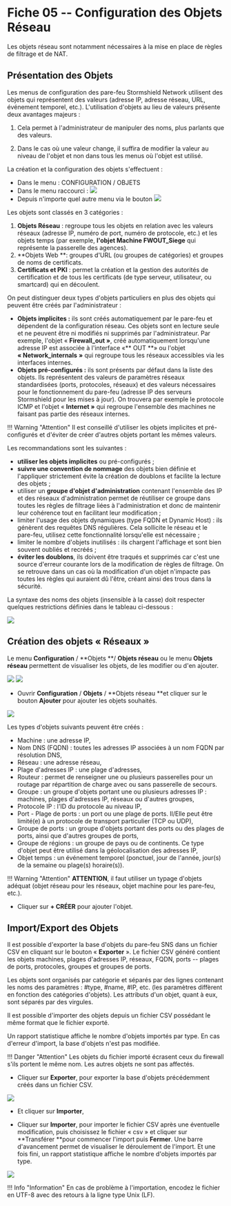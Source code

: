 # Fiche 05 -- Configuration des Objets Réseau

Les objets réseau sont notamment nécessaires à la mise en place de
règles de filtrage et de NAT.

## Présentation des Objets

Les menus de configuration des pare-feu Stormshield Network utilisent
des objets qui représentent des valeurs (adresse IP, adresse réseau,
URL, événement temporel, etc.). L'utilisation d'objets au lieu de
valeurs présente deux avantages majeurs :

1.  Cela permet à l'administrateur de manipuler des noms, plus parlants
    que des valeurs.

2.  Dans le cas où une valeur change, il suffira de modifier la valeur
    au niveau de l'objet et non dans tous les menus où l'objet est
    utilisé.

La création et la configuration des objets s'effectuent :

-   Dans le menu : CONFIGURATION / OBJETS
-   Dans le menu raccourci :
    ![](../../medias/stormshield/fiches/fiche5_configurationObjetsReseaux_SNS/Pictures/100000010000008F000000158D6CC4E9FC79DC8D.png)
-   Depuis n'importe quel autre menu via le bouton
    ![](../../medias/stormshield/fiches/fiche5_configurationObjetsReseaux_SNS/Pictures/10000001000000160000001A7BCE2C127862CE4D.png)

Les objets sont classés en 3 catégories :

1.  **Objets Réseau** : regroupe tous les objets en relation avec les
    valeurs réseaux (adresse IP, numéro de port, numéro de protocole,
    etc.) et les objets temps (par exemple, **l'objet Machine
    FWOUT_Siege** qui représente la passerelle des agences).
2.  **Objets Web **: groupes d'URL (ou groupes de catégories) et groupes
    de noms de certificats.
3.  **Certificats et PKI** : permet la création et la gestion des
    autorités de certification et de tous les certificats (de type
    serveur, utilisateur, ou smartcard) qui en découlent.

On peut distinguer deux types d'objets particuliers en plus des objets
qui peuvent être créés par l'administrateur :

-   **Objets implicites :** ils sont créés automatiquement par le
    pare-feu et dépendent de la configuration réseau. Ces objets sont en
    lecture seule et ne peuvent être ni modifiés ni supprimés par
    l'administrateur. Par exemple, l'objet « **Firewall_out »**, créé
    automatiquement lorsqu'une adresse IP est associée à l'interface
    «** OUT **» ou l'objet **« Network_internals** **»** qui regroupe
    tous les réseaux accessibles via les interfaces internes.
-   **Objets pré-configurés :** ils sont présents par défaut dans la
    liste des objets. Ils représentent des valeurs de paramètres réseaux
    standardisées (ports, protocoles, réseaux) et des valeurs
    nécessaires pour le fonctionnement du pare-feu (adresse IP des
    serveurs Stormshield pour les mises à jour). On trouvera par exemple
    le protocole ICMP et l'objet « **Internet »** qui regroupe
    l'ensemble des machines ne faisant pas partie des réseaux internes.

!!! Warning  "Attention"
    Il est conseillé d'utiliser les objets implicites et pré-configurés et
    d'éviter de créer d'autres objets portant les mêmes valeurs.


Les recommandations sont les suivantes :

-   **utiliser les objets implicites** ou pré-configurés ;
-   **suivre une convention de nommage** des objets bien définie et
    l'appliquer strictement évite la création de doublons et facilite la
    lecture des objets ;
-   utiliser un **groupe d'objet d'administration** contenant l'ensemble
    des IP et des réseaux d'administration permet de réutiliser ce
    groupe dans toutes les règles de filtrage liées à l'administration
    et donc de maintenir leur cohérence tout en facilitant leur
    modification ;
-   limiter l'usage des objets dynamiques (type FQDN et Dynamic Host) :
    ils génèrent des requêtes DNS régulières. Cela sollicite le réseau
    et le pare-feu, utilisez cette fonctionnalité lorsqu'elle est
    nécessaire ;
-   limiter le nombre d'objets inutilisés : ils chargent l'affichage et
    sont bien souvent oubliés et recréés ;
-   **éviter les doublons**, ils doivent être traqués et supprimés car
    c'est une source d'erreur courante lors de la modification de règles
    de filtrage. On se retrouve dans un cas où la modification d'un
    objet n'impacte pas toutes les règles qui auraient dû l'être, créant
    ainsi des trous dans la sécurité.

La syntaxe des noms des objets (insensible à la casse) doit respecter quelques restrictions définies dans le tableau ci-dessous :

![](../../medias/stormshield/fiches/fiche5_configurationObjetsReseaux_SNS/Pictures/100000010000021700000145359243D353809E0B.png)

## Création des objets « Réseaux »

Le menu **Configuration** / **Objets **/ **Objets réseau** ou le menu
**Objets réseau** permettent de visualiser les objets, de les modifier
ou d'en ajouter.

![](../../medias/stormshield/fiches/fiche5_configurationObjetsReseaux_SNS/Pictures/1000000100000322000003F0FE2C124FF969C12A.png)
![](../../medias/stormshield/fiches/fiche5_configurationObjetsReseaux_SNS/Pictures/10000001000001960000036E2768E8C6C689F64F.png)

-   Ouvrir **Configuration** / **Objets** / **Objets réseau **et cliquer
    sur le bouton **Ajouter** pour ajouter les objets souhaités.

![](../../medias/stormshield/fiches/fiche5_configurationObjetsReseaux_SNS/Pictures/10000001000003DA00000262A23112515D44B2D7.png)

Les types d'objets suivants peuvent être créés :

-   Machine : une adresse IP,
-   Nom DNS (FQDN) : toutes les adresses IP associées à un nom FQDN par
    résolution DNS,
-   Réseau : une adresse réseau,
-   Plage d'adresses IP : une plage d'adresses,
-   Routeur : permet de renseigner une ou plusieurs passerelles pour un
    routage par répartition de charge avec ou sans passerelle de
    secours.
-   Groupe : un groupe d'objets portant une ou plusieurs adresses IP :
    machines, plages d'adresses IP, réseaux ou d'autres groupes,
-   Protocole IP : l'ID du protocole au niveau IP,
-   Port - Plage de ports : un port ou une plage de ports. Il/Elle peut
    être limité(e) à un protocole de transport particulier (TCP ou UDP),
-   Groupe de ports : un groupe d'objets portant des ports ou des plages
    de ports, ainsi que d'autres groupes de ports,
-   Groupe de régions : un groupe de pays ou de continents. Ce type
    d'objet peut être utilisé dans la géolocalisation des adresses IP,
-   Objet temps : un événement temporel (ponctuel, jour de l'année,
    jour(s) de la semaine ou plage(s) horaire(s)).

!!! Warning  "Attention"
    **ATTENTION**, il faut utiliser un typage d'objets adéquat (objet réseau
    pour les réseaux, objet machine pour les pare-feu, etc.).

-   Cliquer sur **+ CRÉER** pour ajouter l'objet.

## Import/Export des Objets

Il est possible d'exporter la base d'objets du pare-feu SNS dans un
fichier CSV en cliquant sur le bouton « **Exporter** ». Le fichier CSV
généré contient les objets machines, plages d'adresses IP, réseaux,
FQDN, ports -- plages de ports, protocoles, groupes et groupes de ports.

Les objets sont organisés par catégorie et séparés par des lignes
contenant les noms des paramètres : #type, #name, #IP, etc. (les
paramètres diffèrent en fonction des catégories d'objets). Les attributs
d'un objet, quant à eux, sont séparés par des virgules.

Il est possible d'importer des objets depuis un fichier CSV possédant le
même format que le fichier exporté.

Un rapport statistique affiche le nombre d'objets importés par type. En
cas d'erreur d'import, la base d'objets n'est pas modifiée.

!!! Danger  "Attention"
    Les objets du fichier importé écrasent ceux du firewall s'ils portent le
    même nom. Les autres objets ne sont pas affectés.


-   Cliquer sur **Exporter**, pour exporter la base d'objets
    précédemment créés dans un fichier CSV.

![](../../medias/stormshield/fiches/fiche5_configurationObjetsReseaux_SNS/Pictures/1000000100000225000000385A356102F4027DA1.png)

-   Et cliquer sur **Importer**,

-   Cliquer sur **Importer**, pour importer le fichier CSV après une
    éventuelle modification, puis choisissez le fichier « csv » et
    cliquer sur **Transférer **pour commencer l'import puis **Fermer**.
    Une barre d'avancement permet de visualiser le déroulement de
    l'import. Et une fois fini, un rapport statistique affiche le nombre
    d'objets importés par type.

![](../../medias/stormshield/fiches/fiche5_configurationObjetsReseaux_SNS/Pictures/10000001000001A4000000C63A937A64CD9CEA95.png)

!!! Info  "Information"
    En cas de problème à l'importation, encodez le fichier en UTF-8 avec des
    retours à la ligne type Unix (LF).